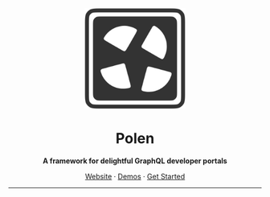 <div align="center">
  <a href="https://polen.js.org/">
    <img src="https://raw.githubusercontent.com/the-guild-org/polen/main/website/public/logo.svg" alt="Polen Logo" width="200" />
  </a>

# Polen

**A framework for delightful GraphQL developer portals**

[Website](https://polen.js.org/) · [Demos](https://polen.js.org/overview/demos) · [Get Started](https://polen.js.org/overview/getting-started)

</div>

---
